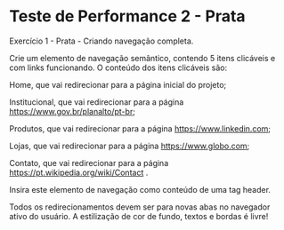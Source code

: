 # Teste de Performance 2 - Prata

Exercício 1 - Prata - Criando navegação completa.

Crie um elemento de navegação semântico, contendo 5 itens clicáveis e com links funcionando. O conteúdo dos itens clicáveis são:

Home, que vai redirecionar para a página inicial do projeto;

Institucional, que vai redirecionar para a página <https://www.gov.br/planalto/pt-br>;

Produtos, que vai redirecionar para a página <https://www.linkedin.com>;

Lojas, que vai redirecionar para a página <https://www.globo.com>;

Contato, que vai redirecionar para a página <https://pt.wikipedia.org/wiki/Contact> .

Insira este elemento de navegação como conteúdo de uma tag header.

Todos os redirecionamentos devem ser para novas abas no navegador ativo do usuário. A estilização de cor de fundo, textos e bordas é livre!
